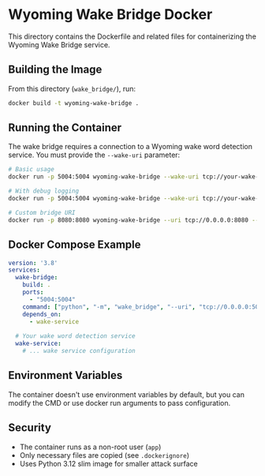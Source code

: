 # Wyoming Wake Bridge Docker

This directory contains the Dockerfile and related files for containerizing the Wyoming Wake Bridge service.

## Building the Image

From this directory (`wake_bridge/`), run:

```bash
docker build -t wyoming-wake-bridge .
```

## Running the Container

The wake bridge requires a connection to a Wyoming wake word detection service. You must provide the `--wake-uri` parameter:

```bash
# Basic usage
docker run -p 5004:5004 wyoming-wake-bridge --wake-uri tcp://your-wake-service:10400

# With debug logging
docker run -p 5004:5004 wyoming-wake-bridge --wake-uri tcp://your-wake-service:10400 --debug

# Custom bridge URI
docker run -p 8080:8080 wyoming-wake-bridge --uri tcp://0.0.0.0:8080 --wake-uri tcp://your-wake-service:10400
```

## Docker Compose Example

```yaml
version: '3.8'
services:
  wake-bridge:
    build: .
    ports:
      - "5004:5004"
    command: ["python", "-m", "wake_bridge", "--uri", "tcp://0.0.0.0:5004", "--wake-uri", "tcp://wake-service:10400"]
    depends_on:
      - wake-service
  
  # Your wake word detection service
  wake-service:
    # ... wake service configuration
```

## Environment Variables

The container doesn't use environment variables by default, but you can modify the CMD or use docker run arguments to pass configuration.

## Security

- The container runs as a non-root user (`app`)
- Only necessary files are copied (see `.dockerignore`)
- Uses Python 3.12 slim image for smaller attack surface
